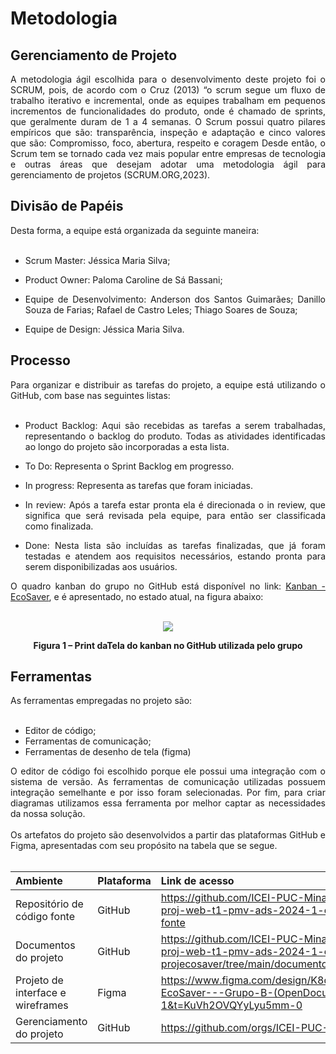 # Metodologia
## Gerenciamento de Projeto
<div align="justify">
A metodologia ágil escolhida para o desenvolvimento deste projeto foi o SCRUM, pois, de acordo com o Cruz (2013) “o scrum segue um fluxo de trabalho iterativo e incremental, onde as equipes trabalham em pequenos incrementos de funcionalidades do produto, onde é chamado de sprints, que geralmente duram de 1 a 4 semanas. O Scrum possui quatro pilares empíricos que são: transparência, inspeção e adaptação e cinco valores que são: Compromisso, foco, abertura, respeito e coragem Desde então, o Scrum tem se tornado cada vez mais popular entre empresas de tecnologia e outras áreas que desejam adotar uma metodologia ágil para gerenciamento de projetos (SCRUM.ORG,2023).
<br/>
</div>

## Divisão de Papéis
<div align="justify">
Desta forma, a equipe está organizada da seguinte maneira:
<br/><br/>
  
+   Scrum Master: Jéssica Maria Silva;

+   Product Owner: Paloma Caroline de Sá Bassani;
  
+   Equipe de Desenvolvimento:  Anderson dos Santos Guimarães; Danillo Souza de Farias; Rafael de Castro Leles; Thiago Soares de Souza;
  
+   Equipe de Design: Jéssica Maria Silva.
</div>

## Processo
<div align="justify">
Para organizar e distribuir as tarefas do projeto, a equipe está utilizando o GitHub, com base nas seguintes listas:
<br/><br/>

+  Product Backlog: Aqui são recebidas as tarefas a serem trabalhadas, representando o backlog do produto. Todas as atividades identificadas ao longo do projeto são incorporadas a esta lista.
  
+  To Do: Representa o Sprint Backlog em progresso.
  
+   In progress: Representa as tarefas que foram iniciadas.

+   In review: Após a tarefa estar pronta ela é direcionada o in review, que significa que será revisada pela equipe, para então ser classificada como finalizada.
  
+   Done: Nesta lista são incluídas as tarefas finalizadas, que já foram testadas e atendem aos requisitos necessários, estando pronta para serem disponibilizadas aos usuários.
  
O quadro kanban do grupo no GitHub está disponível no link: <a href="https://github.com/orgs/ICEI-PUC-Minas-PMV-ADS/projects/950/views/1" target="_blank">Kanban - EcoSaver</a>, e é apresentado, no estado atual, na figura abaixo:
<br/><br/>
<div  align="center">
<img  src="!https://github.com/ICEI-PUC-Minas-PMV-ADS/pmv-ads-2024-1-e1-proj-web-t1-pmv-ads-2024-1-e1-projecosaver/assets/145709183/7db6337a-74f1-41eb-93d9-01ce12d3dca7">
<br/>
  
**Figura 1 – Print daTela do kanban no GitHub utilizada pelo grupo**
</div>

## Ferramentas
<div align="justify">
As ferramentas empregadas no projeto são:
<br/><br/>
  
+  Editor de código;
+  Ferramentas de comunicação;
+  Ferramentas de desenho de tela (figma)

O editor de código foi escolhido porque ele possui uma integração com o sistema de versão. As ferramentas de comunicação utilizadas possuem integração semelhante e por isso foram selecionadas. Por fim, para criar diagramas utilizamos essa ferramenta por melhor captar as necessidades da nossa solução.
<br/><br/>
Os artefatos do projeto são desenvolvidos a partir das plataformas GitHub e Figma, apresentadas com seu propósito na tabela que se segue.
<br/><br/>

| Ambiente | Plataforma | Link de acesso | 
|:--------------------|:---------------------|:--------------------|
| Repositório de código fonte | GitHub | https://github.com/ICEI-PUC-Minas-PMV-ADS/pmv-ads-2024-1-e1-proj-web-t1-pmv-ads-2024-1-e1-projecosaver/tree/main/codigo-fonte |
| Documentos do projeto | GitHub | https://github.com/ICEI-PUC-Minas-PMV-ADS/pmv-ads-2024-1-e1-proj-web-t1-pmv-ads-2024-1-e1-projecosaver/tree/main/documentos |
| Projeto de interface e wireframes | Figma | https://www.figma.com/design/K8qIrr8PFN7umKcr58aQ3M/Projeto%3A-EcoSaver---Grupo-B-(OpenDocument)?node-id=0-1&t=KuVh2OVQYyLyu5mm-0 |
| Gerenciamento do projeto | GitHub | https://github.com/orgs/ICEI-PUC-Minas-PMV-ADS/projects/950 |

<br/>
</div>










